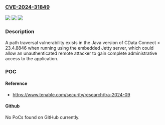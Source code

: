 ### [CVE-2024-31849](https://cve.mitre.org/cgi-bin/cvename.cgi?name=CVE-2024-31849)
![](https://img.shields.io/static/v1?label=Product&message=Connect&color=blue)
![](https://img.shields.io/static/v1?label=Version&message=0%3C%2023.4.8846%20&color=brighgreen)
![](https://img.shields.io/static/v1?label=Vulnerability&message=CWE-22%20Improper%20Limitation%20of%20a%20Pathname%20to%20a%20Restricted%20Directory%20('Path%20Traversal')&color=brighgreen)

### Description

A path traversal vulnerability exists in the Java version of CData Connect < 23.4.8846 when running using the embedded Jetty server, which could allow an unauthenticated remote attacker to gain complete administrative access to the application.

### POC

#### Reference
- https://www.tenable.com/security/research/tra-2024-09

#### Github
No PoCs found on GitHub currently.

